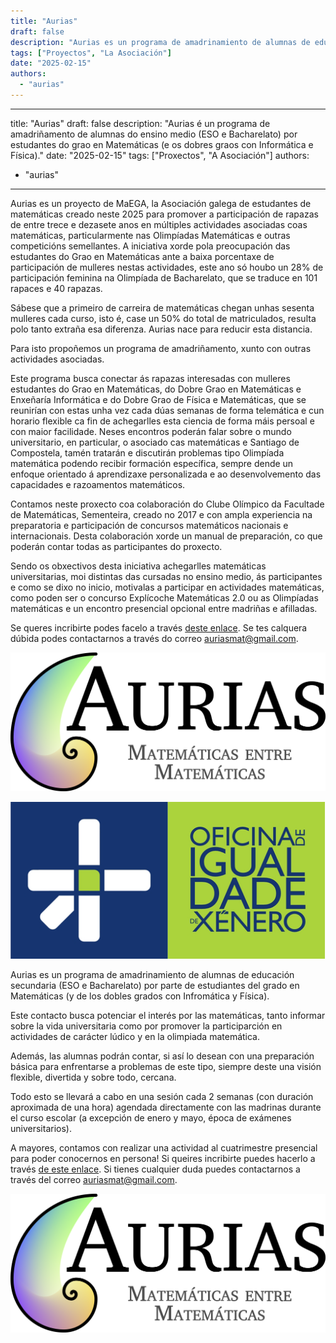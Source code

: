 ```yaml
---
title: "Aurias"
draft: false
description: "Aurias es un programa de amadrinamiento de alumnas de educación secundaria (ESO e Bacharelato) por parte de estudiantes del grado en Matemáticas (y de los dobles grados con Infromática y Física)."
tags: ["Proyectos", "La Asociación"]
date: "2025-02-15"
authors:
  - "aurias"
---
```


---
title: "Aurias"
draft: false
description: "Aurias é un programa de amadriñamento de alumnas do ensino medio (ESO e Bacharelato) por estudantes do grao en Matemáticas (e os dobres graos con Informática e Física)."
date: "2025-02-15"
tags: ["Proxectos", "A Asociación"]
authors:
  - "aurias"
---

Aurias es un proyecto de MaEGA, la Asociación galega de estudantes de matemáticas creado neste 2025 para promover a participación de rapazas de entre trece e dezasete anos en múltiples actividades asociadas coas matemáticas, particularmente nas Olimpíadas Matemáticas e outras competicións semellantes. A iniciativa xorde pola preocupación das estudantes do Grao en Matemáticas ante a baixa porcentaxe de participación de mulleres nestas actividades, este ano só houbo un 28% de participación feminina na Olimpíada de Bacharelato, que se traduce en 101 rapaces e 40 rapazas.

Sábese que a primeiro de carreira de matemáticas chegan unhas sesenta mulleres cada curso, isto é, case un 50% do total de matriculados, resulta polo tanto extraña esa diferenza. Aurias nace para reducir esta distancia.

Para isto propoñemos un programa de amadriñamento, xunto con outras actividades asociadas.

Este programa busca conectar ás rapazas interesadas con mulleres estudantes do Grao en Matemáticas, do Dobre Grao en Matemáticas e Enxeñaría Informática e do Dobre Grao de Física e Matemáticas, que se reunirían con estas unha vez cada dúas semanas de forma telemática e cun horario flexible ca fin de achegarlles esta ciencia de forma máis persoal e con maior facilidade. Neses encontros poderán falar sobre o mundo universitario, en particular, o asociado cas matemáticas e Santiago de Compostela, tamén tratarán e discutirán problemas tipo Olimpíada matemática podendo recibir formación específica, sempre dende un enfoque orientado á aprendizaxe personalizada e ao desenvolvemento das capacidades e razoamentos matemáticos.

Contamos neste proxecto coa colaboración do Clube Olímpico da Facultade de Matemáticas, Sementeira, creado no 2017 e con ampla experiencia na preparatoria e participación de concursos matemáticos nacionais e internacionais. Desta colaboración xorde un manual de preparación, co que poderán contar todas as participantes do proxecto.

Sendo os obxectivos desta iniciativa achegarlles matemáticas universitarias, moi distintas das cursadas no ensino medio, ás participantes e como se dixo no inicio, motivalas a participar en actividades matemáticas, como poden ser o concurso Explícoche Matemáticas 2.0 ou as Olimpíadas matemáticas e un encontro presencial opcional entre madriñas e afilladas.

Se queres incribirte podes facelo a través [deste enlace](https://docs.google.com/forms/d/e/1FAIpQLScOJ_JILc9EY3Qj1GpqrBKo6_lyrdaceS93p0RzgGk0lKLMwA/viewform). Se tes calquera dúbida podes contactarnos a través do correo auriasmat@gmail.com.




![Logo de Aurias](featured.png)

<img src="logo_oix.png" alt="Logo de la OIX" width="1000"/>


Aurias es un programa de amadrinamiento de alumnas de educación secundaria (ESO e Bacharelato) por parte de estudiantes del grado en Matemáticas (y de los dobles grados con Infromática y Física).

Este contacto busca potenciar el interés por las matemáticas, tanto informar sobre la vida universitaria como por promover la participarción en actividades de carácter lúdico y en la olimpiada matemática.

Además, las alumnas podrán contar, si así lo desean con una preparación básica para enfrentarse a problemas de este tipo, siempre deste una visión flexible, divertida y sobre todo, cercana.

Todo esto se llevará a cabo en una sesión cada 2 semanas (con duración aproximada de una hora) agendada directamente con las madrinas durante el curso escolar (a excepción de enero y mayo, época de exámenes universitarios).

A mayores, contamos con realizar una actividad al cuatrimestre presencial para poder conocernos en persona! Si queires incribirte puedes hacerlo a través [de este enlace](https://docs.google.com/forms/d/e/1FAIpQLScOJ_JILc9EY3Qj1GpqrBKo6_lyrdaceS93p0RzgGk0lKLMwA/viewform). Si tienes cualquier duda puedes contactarnos a través del correo auriasmat@gmail.com.

![Logo de Aurias](featured.png)
